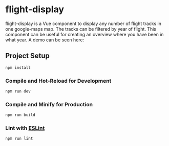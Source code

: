 # flight-display

flight-display is a Vue component to display any number of flight tracks in one google-maps map. The tracks can be filtered by year of flight. This component can be useful for creating an overview where you have been in what year. A demo can be seen here: 

## Project Setup

```sh
npm install
```

### Compile and Hot-Reload for Development

```sh
npm run dev
```

### Compile and Minify for Production

```sh
npm run build
```

### Lint with [ESLint](https://eslint.org/)

```sh
npm run lint
```
